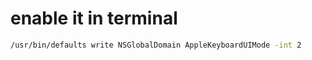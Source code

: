 # enable it in terminal

```bash
/usr/bin/defaults write NSGlobalDomain AppleKeyboardUIMode -int 2
```

